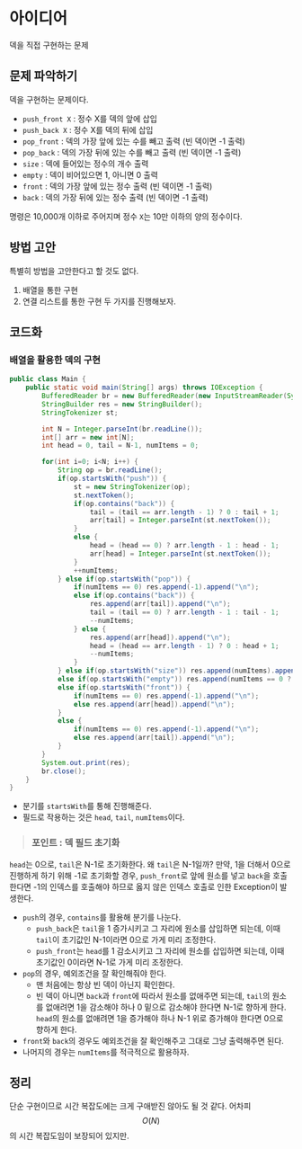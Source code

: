 # 아이디어
덱을 직접 구현하는 문제

## 문제 파악하기
덱을 구현하는 문제이다.
- `push_front X` : 정수 X를 덱의 앞에 삽입
- `push_back X` : 정수 X를 덱의 뒤에 삽입
- `pop_front` : 덱의 가장 앞에 있는 수를 빼고 출력 (빈 덱이면 -1 출력)
- `pop_back` : 덱의 가장 뒤에 있는 수를 빼고 출력 (빈 덱이면 -1 출력)
- `size` : 덱에 들어있는 정수의 개수 출력
- `empty` : 덱이 비어있으면 1, 아니면 0 출력
- `front` : 덱의 가장 앞에 있는 정수 출력 (빈 덱이면 -1 출력)
- `back` : 덱의 가장 뒤에 있는 정수 출력 (빈 덱이면 -1 출력)

명령은 10,000개 이하로 주어지며 정수 `X`는 10만 이하의 양의 정수이다.

## 방법 고안
특별히 방법을 고안한다고 할 것도 없다.
1. 배열을 통한 구현
2. 연결 리스트를 통한 구현
두 가지를 진행해보자.

## 코드화
### 배열을 활용한 덱의 구현
```JAVA
public class Main {
    public static void main(String[] args) throws IOException {
        BufferedReader br = new BufferedReader(new InputStreamReader(System.in));
        StringBuilder res = new StringBuilder();
        StringTokenizer st;

        int N = Integer.parseInt(br.readLine());
        int[] arr = new int[N];
        int head = 0, tail = N-1, numItems = 0;

        for(int i=0; i<N; i++) {
            String op = br.readLine();
            if(op.startsWith("push")) {
                st = new StringTokenizer(op);
                st.nextToken();
                if(op.contains("back")) {
                    tail = (tail == arr.length - 1) ? 0 : tail + 1;
                    arr[tail] = Integer.parseInt(st.nextToken());
                }
                else {
                    head = (head == 0) ? arr.length - 1 : head - 1;
                    arr[head] = Integer.parseInt(st.nextToken());
                }
                ++numItems;
            } else if(op.startsWith("pop")) {
                if(numItems == 0) res.append(-1).append("\n");
                else if(op.contains("back")) {
                    res.append(arr[tail]).append("\n");
                    tail = (tail == 0) ? arr.length - 1 : tail - 1;
                    --numItems;
                } else {
                    res.append(arr[head]).append("\n");
                    head = (head == arr.length - 1) ? 0 : head + 1;
                    --numItems;
                }
            } else if(op.startsWith("size")) res.append(numItems).append("\n");
            else if(op.startsWith("empty")) res.append(numItems == 0 ? 1 : 0).append("\n");
            else if(op.startsWith("front")) {
                if(numItems == 0) res.append(-1).append("\n");
                else res.append(arr[head]).append("\n");
            }
            else {
                if(numItems == 0) res.append(-1).append("\n");
                else res.append(arr[tail]).append("\n");
            }
        }
        System.out.print(res);
        br.close();
    }
}
```


- 분기를 `startsWith`를 통해 진행해준다.
- 필드로 작용하는 것은 `head`, `tail`, `numItems`이다.

> ### 포인트 : 덱 필드 초기화
`head`는 0으로, `tail`은 N-1로 초기화한다. 왜 `tail`은 N-1일까? 만약, 1을 더해서 0으로 진행하게 하기 위해 -1로 초기화할 경우, `push_front`로 앞에 원소를 넣고 `back`을 호출한다면 -1의 인덱스를 호출해야 하므로 옳지 않은 인덱스 호출로 인한 Exception이 발생한다.

- `push`의 경우, `contains`를 활용해 분기를 나눈다.
	- `push_back`은 `tail`을 1 증가시키고 그 자리에 원소를 삽입하면 되는데, 이때 `tail`이 초기값인 N-1이라면 0으로 가게 미리 조정한다.
   	- `push_front`는 `head`를 1 감소시키고 그 자리에 원소를 삽입하면 되는데, 이때 초기값인 0이라면 N-1로 가게 미리 조정한다.
- `pop`의 경우, 예외조건을 잘 확인해줘야 한다.
	- 맨 처음에는 항상 빈 덱이 아닌지 확인한다.
   	- 빈 덱이 아니면 `back`과 `front`에 따라서 원소를 없애주면 되는데, `tail`의 원소를 없애려면 1을 감소해야 하나 0 밑으로 감소해야 한다면 N-1로 향하게 한다. `head`의 원소를 없애려면 1을 증가해야 하나 N-1 위로 증가해야 한다면 0으로 향하게 한다.
- `front`와 `back`의 경우도 예외조건을 잘 확인해주고 그대로 그냥 출력해주면 된다.
- 나머지의 경우는 `numItems`를 적극적으로 활용하자.

## 정리
단순 구현이므로 시간 복잡도에는 크게 구애받진 않아도 될 것 같다. 어차피 $$O(N)$$의 시간 복잡도임이 보장되어 있지만.
